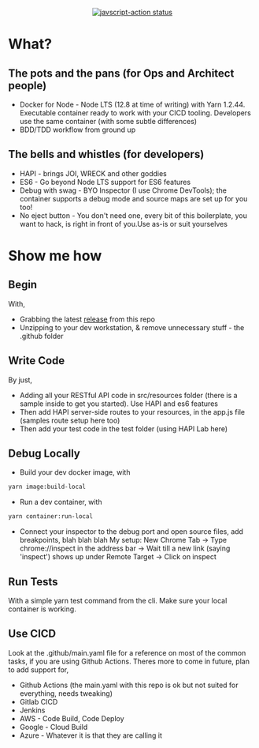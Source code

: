 <p align="center">
  <a href="https://github.com/soumik-mukherjee/dockerized-hapi-rest-template/actions?query=workflow%3Arelease"><img alt="javscript-action status" src="https://github.com/soumik-mukherjee/dockerized-hapi-rest-template/workflows/release/badge.svg"></a>
</p>

# What?

## The pots and the pans (for Ops and Architect people)

- Docker for Node - Node LTS (12.8 at time of writing) with Yarn 1.2.44. Executable container ready to work with your CICD tooling. Developers use the same container (with some subtle differences)
- BDD/TDD workflow from ground up

## The bells and whistles (for developers)

- HAPI - brings JOI, WRECK and other goddies
- ES6 - Go beyond Node LTS support for ES6 features
- Debug with swag - BYO Inspector (I use Chrome DevTools); the container supports a debug mode and source maps are set up for you too!
- No eject button - You don't need one, every bit of this boilerplate, you want to hack, is right in front of you.Use as-is or suit yourselves

# Show me how

## Begin

With,

- Grabbing the latest [release](https://github.com/soumik-mukherjee/dockerized-hapi-rest-template/releases) from this repo
- Unzipping to your dev workstation, & remove unnecessary stuff - the .github folder

## Write Code

By just,

- Adding all your RESTful API code in src/resources folder (there is a sample inside to get you started). Use HAPI and es6 features
- Then add HAPI server-side routes to your resources, in the app.js file (samples route setup here too)
- Then add your test code in the test folder (using HAPI Lab here)

## Debug Locally

- Build your dev docker image, with

```sh
yarn image:build-local
```

- Run a dev container, with

```sh
yarn container:run-local
```

- Connect your inspector to the debug port and open source files, add breakpoints, blah blah blah
  My setup: New Chrome Tab -> Type chrome://inspect in the address bar -> Wait till a new link (saying 'inspect') shows up under Remote Target -> Click on inspect

## Run Tests

With a simple yarn test command from the cli. Make sure your local container is working.

## Use CICD

Look at the .github/main.yaml file for a reference on most of the common tasks, if you are using Github Actions. Theres more to come in future, plan to add support for,

- Github Actions (the main.yaml with this repo is ok but not suited for everything, needs tweaking)
- Gitlab CICD
- Jenkins
- AWS - Code Build, Code Deploy
- Google - Cloud Build
- Azure - Whatever it is that they are calling it
